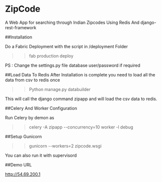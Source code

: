 # ZipCode
A Web App for searching through Indian Zipcodes Using Redis And django-rest-framework

##Installation

Do a Fabric Deployment with the script in /deployment Folder 

 >> fab production deploy 
 
 PS : Change the settings.py file database user/password if required 
 
##Load Data To Redis
 After Installation is complete you need to load all the data from csv to redis once 

 >> Python manage.py databuilder 
 
 This will call the django command zipapp and will load the csv data to redis.
 
 
##Celery And Worker Configuration 
 
 Run Celery by demon as 
 
 >> celery -A zipapp --concurrency=10 worker -l debug
 
 
##Setup Gunicorn 

>> gunicorn --workers=2 zipcode.wsgi

You can also run it with supervisord


##Demo URL 

http://54.69.200.1 


